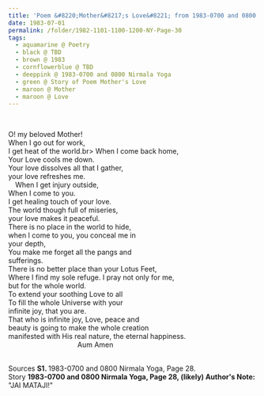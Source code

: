 ```yaml
---
title: 'Poem &#8220;Mother&#8217;s Love&#8221; from 1983-0700 and 0800 Nirmala Yoga, Page 28'
date: 1983-07-01
permalink: /folder/1982-1101-1100-1200-NY-Page-30
tags:
  - aquamarine @ Poetry
  - black @ TBD
  - brown @ 1983
  - cornflowerblue @ TBD
  - deeppink @ 1983-0700 and 0800 Nirmala Yoga
  - green @ Story of Poem Mother's Love
  - maroon @ Mother
  - maroon @ Love
---
```


<br>

<p>
O! my beloved Mother!<br>
When I go out for work,<br>
I get heat of the world.br>
When I come back home,<br>
Your Love cools me down.<br>
Your love dissolves all that I gather,<br>
your love refreshes me.<br>
&emsp;When I get injury outside,<br>
When I come to you.<br>
I get healing touch of your love.<br>
The world though full of miseries,<br>
your love makes it peaceful.<br>
There is no place in the world to hide,<br>
when I come to you, you conceal me in<br>
your depth,<br>
You make me forget all the pangs and<br>
sufferings.<br>
There is no better place than your Lotus Feet,<br>
Where I find my sole refuge. I pray not only for me,<br>
but for the whole world.<br>
To extend your soothing Love to all<br>
To fill the whole Universe with your<br>
infinite joy, that you are.<br>
That who is infinite joy, Love, peace and<br>
beauty is going to make the whole creation<br>
manifested with His real nature, the eternal happiness.<br>
&emsp;&emsp;&emsp;&emsp;&emsp;&emsp;&emsp;&emsp;&emsp;&emsp;Aum Amen<br>
</p>

<br>

<wave-list>
<list-title color="DarkSeaGreen" width="55">Sources</list-title>
  <list-item color="BlanchedAlmond"  width="280"><b>S1. </b> 1983-0700 and 0800 Nirmala Yoga, Page 28.</list-item>
</wave-list>

<br>

<wave-list>
<list-title color="DarkSeaGreen" width="40">Story</list-title>
  <list-item color="BlanchedAlmond"  width="280"><b>1983-0700 and 0800 Nirmala Yoga, Page 28, (likely) Author's Note:</b> "JAI MATAJI!"</list-item>
</wave-list>